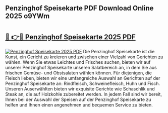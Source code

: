## Penzinghof Speisekarte PDF Download Online 2025 o9YWm

# <h2><a href="http://gc6rja.nevu.top/?p=Penzinghof+Speisekarte">🔗 👉🔴 Penzinghof Speisekarte 2025 PDF</a></h2>

[![Penzinghof Speisekarte 2025 PDF](https://i.imgur.com/dBaPXMq.png)](http://gc6rja.nevu.top/?p=Penzinghof+Speisekarte)
Die Penzinghof Speisekarte ist die Kunst, ein Gericht zu kreieren und zwischen einer Vielzahl von Gerichten zu wählen. Wenn Sie etwas Leichtes und Frisches suchen, bieten wir auf unserer Penzinghof Speisekarte unseren Salatbereich an, in dem Sie aus frischen Gemüse- und Obstsalaten wählen können. Für diejenigen, die Fleisch lieben, bieten wir eine umfangreiche Auswahl an Gerichten auf der Penzinghof Speisekarte an: Rindfleisch, Schweinefleisch, Huhn und Fisch. Unseren Auserwählten bieten wir exquisite Gerichte wie Schaschlik und Steak an, die auf Holzkohle zubereitet werden. In jedem Fall sind wir bereit, Ihnen bei der Auswahl der Speisen auf der Penzinghof Speisekarte zu helfen und Ihnen einen angenehmen und bequemen Service zu bieten.
